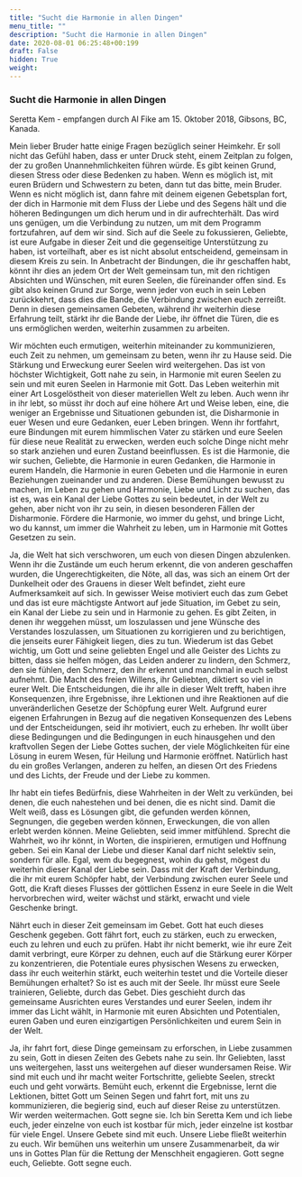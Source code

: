 ```yaml
---
title: "Sucht die Harmonie in allen Dingen"
menu_title: ""
description: "Sucht die Harmonie in allen Dingen"
date: 2020-08-01 06:25:48+00:199
draft: False
hidden: True
weight:
---
```

### Sucht die Harmonie in allen Dingen

Seretta Kem - empfangen durch Al Fike am 15. Oktober 2018, Gibsons, BC, Kanada.

Mein lieber Bruder hatte einige Fragen bezüglich seiner Heimkehr. Er soll nicht das Gefühl haben, dass er unter Druck steht, einem Zeitplan zu folgen, der zu großen Unannehmlichkeiten führen würde. Es gibt keinen Grund, diesen Stress oder diese Bedenken zu haben. Wenn es möglich ist, mit euren Brüdern und Schwestern zu beten, dann tut das bitte, mein Bruder. Wenn es nicht möglich ist, dann fahre mit deinem eigenen Gebetsplan fort, der dich in Harmonie mit dem Fluss der Liebe und des Segens hält und die höheren Bedingungen um dich herum und in dir aufrechterhält. Das wird uns genügen, um die Verbindung zu nutzen, um mit dem Programm fortzufahren, auf dem wir sind. Sich auf die Seele zu fokussieren, Geliebte, ist eure Aufgabe in dieser Zeit und die gegenseitige Unterstützung zu haben, ist vorteilhaft, aber es ist nicht absolut entscheidend, gemeinsam in diesem Kreis zu sein. In Anbetracht der Bindungen, die ihr geschaffen habt, könnt ihr dies an jedem Ort der Welt gemeinsam tun, mit den richtigen Absichten und Wünschen, mit euren Seelen, die füreinander offen sind. Es gibt also keinen Grund zur Sorge, wenn jeder von euch in sein Leben zurückkehrt, dass dies die Bande, die Verbindung zwischen euch zerreißt. Denn in diesen gemeinsamen Gebeten, während ihr weiterhin diese Erfahrung teilt, stärkt ihr die Bande der Liebe, ihr öffnet die Türen, die es uns ermöglichen werden, weiterhin zusammen zu arbeiten.

Wir möchten euch ermutigen, weiterhin miteinander zu kommunizieren, euch Zeit zu nehmen, um gemeinsam zu beten, wenn ihr zu Hause seid. Die Stärkung und Erweckung eurer Seelen wird weitergehen. Das ist von höchster Wichtigkeit, Gott nahe zu sein, in Harmonie mit euren Seelen zu sein und mit euren Seelen in Harmonie mit Gott. Das Leben weiterhin mit einer Art Losgelöstheit von dieser materiellen Welt zu leben. Auch wenn ihr in ihr lebt, so müsst ihr doch auf eine höhere Art und Weise leben, eine, die weniger an Ergebnisse und Situationen gebunden ist, die Disharmonie in euer Wesen und eure Gedanken, euer Leben bringen. Wenn ihr fortfahrt, eure Bindungen mit eurem himmlischen Vater zu stärken und eure Seelen für diese neue Realität zu erwecken, werden euch solche Dinge nicht mehr so stark anziehen und euren Zustand beeinflussen. Es ist die Harmonie, die wir suchen, Geliebte, die Harmonie in euren Gedanken, die Harmonie in eurem Handeln, die Harmonie in euren Gebeten und die Harmonie in euren Beziehungen zueinander und zu anderen. Diese Bemühungen bewusst zu machen, im Leben zu gehen und Harmonie, Liebe und Licht zu suchen, das ist es, was ein Kanal der Liebe Gottes zu sein bedeutet, in der Welt zu gehen, aber nicht von ihr zu sein, in diesen besonderen Fällen der Disharmonie. Fördere die Harmonie, wo immer du gehst, und bringe Licht, wo du kannst, um immer die Wahrheit zu leben, um in Harmonie mit Gottes Gesetzen zu sein.

Ja, die Welt hat sich verschworen, um euch von diesen Dingen abzulenken. Wenn ihr die Zustände um euch herum erkennt, die von anderen geschaffen wurden, die Ungerechtigkeiten, die Nöte, all das, was sich an einem Ort der Dunkelheit oder des Grauens in dieser Welt befindet, zieht eure Aufmerksamkeit auf sich. In gewisser Weise motiviert euch das zum Gebet und das ist eure mächtigste Antwort auf jede Situation, im Gebet zu sein, ein Kanal der Liebe zu sein und in Harmonie zu gehen. Es gibt Zeiten, in denen ihr weggehen müsst, um loszulassen und jene Wünsche des Verstandes loszulassen, um Situationen zu korrigieren und zu berichtigen, die jenseits eurer Fähigkeit liegen, dies zu tun. Wiederum ist das Gebet wichtig, um Gott und seine geliebten Engel und alle Geister des Lichts zu bitten, dass sie helfen mögen, das Leiden anderer zu lindern, den Schmerz, den sie fühlen, den Schmerz, den ihr erkennt und manchmal in euch selbst aufnehmt. Die Macht des freien Willens, ihr Geliebten, diktiert so viel in eurer Welt. Die Entscheidungen, die ihr alle in dieser Welt trefft, haben ihre Konsequenzen, ihre Ergebnisse, ihre Lektionen und ihre Reaktionen auf die unveränderlichen Gesetze der Schöpfung eurer Welt. Aufgrund eurer eigenen Erfahrungen in Bezug auf die negativen Konsequenzen des Lebens und der Entscheidungen, seid ihr motiviert, euch zu erheben. Ihr wollt über diese Bedingungen und die Bedingungen in euch hinausgehen und den kraftvollen Segen der Liebe Gottes suchen, der viele Möglichkeiten für eine Lösung in eurem Wesen, für Heilung und Harmonie eröffnet. Natürlich hast du ein großes Verlangen, anderen zu helfen, an diesen Ort des Friedens und des Lichts, der Freude und der Liebe zu kommen.

Ihr habt ein tiefes Bedürfnis, diese Wahrheiten in der Welt zu verkünden, bei denen, die euch nahestehen und bei denen, die es nicht sind. Damit die Welt weiß, dass es Lösungen gibt, die gefunden werden können, Segnungen, die gegeben werden können, Erweckungen, die von allen erlebt werden können. Meine Geliebten, seid immer mitfühlend. Sprecht die Wahrheit, wo ihr könnt, in Worten, die inspirieren, ermutigen und Hoffnung geben. Sei ein Kanal der Liebe und dieser Kanal darf nicht selektiv sein, sondern für alle. Egal, wem du begegnest, wohin du gehst, mögest du weiterhin dieser Kanal der Liebe sein. Dass mit der Kraft der Verbindung, die ihr mit eurem Schöpfer habt, der Verbindung zwischen eurer Seele und Gott, die Kraft dieses Flusses der göttlichen Essenz in eure Seele in die Welt hervorbrechen wird, weiter wächst und stärkt, erwacht und viele Geschenke bringt.

Nährt euch in dieser Zeit gemeinsam im Gebet. Gott hat euch dieses Geschenk gegeben. Gott fährt fort, euch zu stärken, euch zu erwecken, euch zu lehren und euch zu prüfen. Habt ihr nicht bemerkt, wie ihr eure Zeit damit verbringt, eure Körper zu dehnen, euch auf die Stärkung eurer Körper zu konzentrieren, die Potentiale eures physischen Wesens zu erwecken, dass ihr euch weiterhin stärkt, euch weiterhin testet und die Vorteile dieser Bemühungen erhaltet? So ist es auch mit der Seele. Ihr müsst eure Seele trainieren, Geliebte, durch das Gebet. Dies geschieht durch das gemeinsame Ausrichten eures Verstandes und eurer Seelen, indem ihr immer das Licht wählt, in Harmonie mit euren Absichten und Potentialen, euren Gaben und euren einzigartigen Persönlichkeiten und eurem Sein in der Welt.

Ja, ihr fahrt fort, diese Dinge gemeinsam zu erforschen, in Liebe zusammen zu sein, Gott in diesen Zeiten des Gebets nahe zu sein. Ihr Geliebten, lasst uns weitergehen, lasst uns weitergehen auf dieser wundersamen Reise. Wir sind mit euch und ihr macht weiter Fortschritte, geliebte Seelen, streckt euch und geht vorwärts. Bemüht euch, erkennt die Ergebnisse, lernt die Lektionen, bittet Gott um Seinen Segen und fahrt fort, mit uns zu kommunizieren, die begierig sind, euch auf dieser Reise zu unterstützen. Wir werden weitermachen. Gott segne sie. Ich bin Seretta Kem und ich liebe euch, jeder einzelne von euch ist kostbar für mich, jeder einzelne ist kostbar für viele Engel. Unsere Gebete sind mit euch. Unsere Liebe fließt weiterhin zu euch. Wir bemühen uns weiterhin um unsere Zusammenarbeit, da wir uns in Gottes Plan für die Rettung der Menschheit engagieren. Gott segne euch, Geliebte. Gott segne euch.
